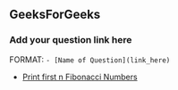 ## GeeksForGeeks
### Add your question link here

FORMAT: ```- [Name of Question](link_here)```

- [Print first n Fibonacci Numbers](https://practice.geeksforgeeks.org/problems/print-first-n-fibonacci-numbers1002/0)
